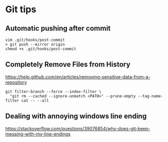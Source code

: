 Git tips
===

## Automatic pushing after commit

```
vim .git/hooks/post-commit
> git push --mirror origin
chmod +x .git/hooks/post-commit
```

## Completely Remove Files from History

https://help.github.com/en/articles/removing-sensitive-data-from-a-repository

```
git filter-branch --force --index-filter \
  "git rm --cached --ignore-unmatch <PATH>" --prune-empty --tag-name-filter cat -- --all
```

## Dealing with annoying windows line ending

https://stackoverflow.com/questions/39076854/why-does-git-keep-messing-with-my-line-endings

